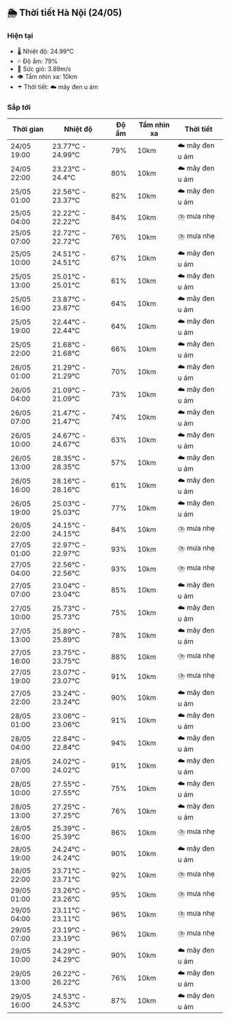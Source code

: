 ## 🌦️ Thời tiết Hà Nội (24/05)

### Hiện tại

- 🌡️ Nhiệt độ: 24.99℃
- 💦 Độ ẩm: 79%
- 💨 Sức gió: 3.89m/s
- 👁️ Tầm nhìn xa: 10km
- ☂️ Thời tiết: ☁️ mây đen u ám

### Sắp tới

| Thời gian | Nhiệt độ | Độ ẩm | Tầm nhìn xa | Thời tiết |
| --- | --- | --- | --- | --- |
| 24/05 19:00 | 23.77℃ - 24.99℃ | 79% | 10km | ☁️ mây đen u ám |
| 24/05 22:00 | 23.23℃ - 24.4℃ | 80% | 10km | ☁️ mây đen u ám |
| 25/05 01:00 | 22.56℃ - 23.37℃ | 82% | 10km | ☁️ mây đen u ám |
| 25/05 04:00 | 22.22℃ - 22.22℃ | 84% | 10km | ⛈️ mưa nhẹ |
| 25/05 07:00 | 22.72℃ - 22.72℃ | 76% | 10km | ⛈️ mưa nhẹ |
| 25/05 10:00 | 24.51℃ - 24.51℃ | 67% | 10km | ☁️ mây đen u ám |
| 25/05 13:00 | 25.01℃ - 25.01℃ | 61% | 10km | ☁️ mây đen u ám |
| 25/05 16:00 | 23.87℃ - 23.87℃ | 64% | 10km | ☁️ mây đen u ám |
| 25/05 19:00 | 22.44℃ - 22.44℃ | 64% | 10km | ☁️ mây đen u ám |
| 25/05 22:00 | 21.68℃ - 21.68℃ | 66% | 10km | ☁️ mây đen u ám |
| 26/05 01:00 | 21.29℃ - 21.29℃ | 70% | 10km | ☁️ mây đen u ám |
| 26/05 04:00 | 21.09℃ - 21.09℃ | 73% | 10km | ☁️ mây đen u ám |
| 26/05 07:00 | 21.47℃ - 21.47℃ | 74% | 10km | ☁️ mây đen u ám |
| 26/05 10:00 | 24.67℃ - 24.67℃ | 63% | 10km | ☁️ mây đen u ám |
| 26/05 13:00 | 28.35℃ - 28.35℃ | 57% | 10km | ☁️ mây đen u ám |
| 26/05 16:00 | 28.16℃ - 28.16℃ | 61% | 10km | ☁️ mây đen u ám |
| 26/05 19:00 | 25.03℃ - 25.03℃ | 77% | 10km | ☁️ mây đen u ám |
| 26/05 22:00 | 24.15℃ - 24.15℃ | 84% | 10km | ⛈️ mưa nhẹ |
| 27/05 01:00 | 22.97℃ - 22.97℃ | 93% | 10km | ⛈️ mưa nhẹ |
| 27/05 04:00 | 22.56℃ - 22.56℃ | 93% | 10km | ⛈️ mưa nhẹ |
| 27/05 07:00 | 23.04℃ - 23.04℃ | 85% | 10km | ☁️ mây đen u ám |
| 27/05 10:00 | 25.73℃ - 25.73℃ | 75% | 10km | ☁️ mây đen u ám |
| 27/05 13:00 | 25.89℃ - 25.89℃ | 78% | 10km | ☁️ mây đen u ám |
| 27/05 16:00 | 23.75℃ - 23.75℃ | 88% | 10km | ⛈️ mưa nhẹ |
| 27/05 19:00 | 23.07℃ - 23.07℃ | 91% | 10km | ⛈️ mưa nhẹ |
| 27/05 22:00 | 23.24℃ - 23.24℃ | 90% | 10km | ☁️ mây đen u ám |
| 28/05 01:00 | 23.06℃ - 23.06℃ | 91% | 10km | ☁️ mây đen u ám |
| 28/05 04:00 | 22.84℃ - 22.84℃ | 94% | 10km | ☁️ mây đen u ám |
| 28/05 07:00 | 24.02℃ - 24.02℃ | 91% | 10km | ☁️ mây đen u ám |
| 28/05 10:00 | 27.55℃ - 27.55℃ | 75% | 10km | ☁️ mây đen u ám |
| 28/05 13:00 | 27.25℃ - 27.25℃ | 76% | 10km | ☁️ mây đen u ám |
| 28/05 16:00 | 25.39℃ - 25.39℃ | 86% | 10km | ⛈️ mưa nhẹ |
| 28/05 19:00 | 24.24℃ - 24.24℃ | 90% | 10km | ☁️ mây đen u ám |
| 28/05 22:00 | 23.71℃ - 23.71℃ | 92% | 10km | ⛈️ mưa nhẹ |
| 29/05 01:00 | 23.26℃ - 23.26℃ | 95% | 10km | ⛈️ mưa nhẹ |
| 29/05 04:00 | 23.11℃ - 23.11℃ | 96% | 10km | ⛈️ mưa nhẹ |
| 29/05 07:00 | 23.19℃ - 23.19℃ | 96% | 10km | ⛈️ mưa nhẹ |
| 29/05 10:00 | 24.29℃ - 24.29℃ | 90% | 10km | ☁️ mây đen u ám |
| 29/05 13:00 | 26.22℃ - 26.22℃ | 76% | 10km | ☁️ mây đen u ám |
| 29/05 16:00 | 24.53℃ - 24.53℃ | 87% | 10km | ☁️ mây đen u ám |
